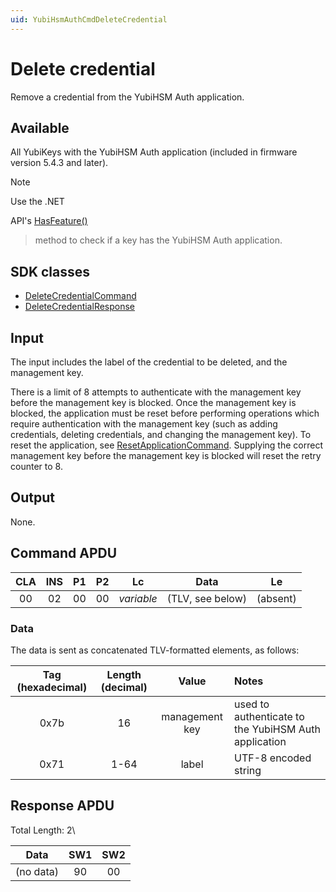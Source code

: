 ```yaml
---
uid: YubiHsmAuthCmdDeleteCredential
---
```


<!-- Copyright 2022 Yubico AB

Licensed under the Apache License, Version 2.0 (the "License");
you may not use this file except in compliance with the License.
You may obtain a copy of the License at

    http://www.apache.org/licenses/LICENSE-2.0

Unless required by applicable law or agreed to in writing, software
distributed under the License is distributed on an "AS IS" BASIS,
WITHOUT WARRANTIES OR CONDITIONS OF ANY KIND, either express or implied.
See the License for the specific language governing permissions and
limitations under the License. -->

# Delete credential

Remove a credential from the YubiHSM Auth application.

## Available

All YubiKeys with the YubiHSM Auth application (included in firmware version 5.4.3 and later).
> [!NOTE]
> Use the .NET
>
API's [HasFeature()](xref:Yubico.YubiKey.YubiKeyFeatureExtensions.HasFeature%28Yubico.YubiKey.IYubiKeyDevice%2CYubico.YubiKey.YubiKeyFeature%29)
> method to check if a key has the YubiHSM Auth application.

## SDK classes

* [DeleteCredentialCommand](xref:Yubico.YubiKey.YubiHsmAuth.Commands.DeleteCredentialCommand)
* [DeleteCredentialResponse](xref:Yubico.YubiKey.YubiHsmAuth.Commands.DeleteCredentialResponse)

## Input

The input includes the label of the credential to be deleted, and the management key.

There is a limit of 8 attempts to authenticate with the management key before the management key is blocked. Once the
management key is blocked, the application must be reset before performing operations which require authentication with
the management key (such as adding credentials, deleting credentials, and changing the management key). To reset the
application, see [ResetApplicationCommand](xref:YubiHsmAuthCmdResetApplication). Supplying the correct management key
before the management key is blocked will reset the retry counter to 8.

## Output

None.

## Command APDU

| CLA | INS | P1 | P2 |     Lc     |       Data       |    Le    |
|:---:|:---:|:--:|:--:|:----------:|:----------------:|:--------:|
| 00  | 02  | 00 | 00 | *variable* | (TLV, see below) | (absent) |

### Data

The data is sent as concatenated TLV-formatted elements, as follows:

| Tag (hexadecimal) | Length (decimal) |     Value      | Notes                                                |
|:-----------------:|:----------------:|:--------------:|:-----------------------------------------------------|
|       0x7b        |        16        | management key | used to authenticate to the YubiHSM Auth application |
|       0x71        |       1-64       |     label      | UTF-8 encoded string                                 |

## Response APDU

Total Length: 2\

|   Data    | SW1 | SW2 |
|:---------:|:---:|:---:|
| (no data) | 90  | 00  |
